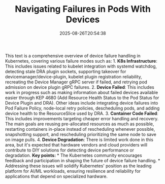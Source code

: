 ﻿---
title: "Navigating Failures in Pods With Devices"
date: "2025-08-26T20:54:38"
category: "Markets"
summary: ""
slug: "navigating failures in pods with devices"
source_urls:
  - "https://kubernetes.io/blog/2025/07/03/navigating-failures-in-pods-with-devices/"
seo:
  title: "Navigating Failures in Pods With Devices | Hash n Hedge"
  description: ""
  keywords: ["news", "markets", "brief"]
---
This text is a comprehensive overview of device failure handling in Kubernetes, covering various failure modes such as:  1.  **K8s Infrastructure**: This includes issues related to kubelet integration with systemd watchdog, detecting stale DRA plugin sockets, supporting takeover for devicemanager/device-plugin, kubelet plugin registration reliability, recreating the Device Manager gRPC server if failed, and retrying pod admission on device plugin gRPC failures. 2.  **Device Failed**: This includes work in progress such as making information about failed devices available easier through KEP 4680 (Add Resource Health Status to the Pod Status for Device Plugin and DRA). Other ideas include integrating device failures into Pod Failure Policy, node-local retry policies, descheduling pods, and adding device health to the ResourceSlice used by DRA. 3.  **Container Code Failed**: This includes improvements targeting cheaper error handling and recovery. The main goals are reusing pre-allocated resources as much as possible, restarting containers in-place instead of rescheduling whenever possible, snapshotting support, and rescheduling prioritizing the same node to save on image pulls. 4.  **Device Degradation**: There is limited work done in this area, but it's expected that hardware vendors and cloud providers will contribute to DIY solutions for detecting device performance or degradation.  **Key points:**  *   The Kubernetes community encourages feedback and participation in shaping the future of device failure handling. *   Addressing these issues will solidify Kubernetes' position as the leading platform for AI/ML workloads, ensuring resilience and reliability for applications that depend on specialized hardware. 
